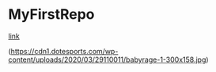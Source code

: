 # MyFirstRepo
[link](https://www.markdownguide.org/cheat-sheet/)

(https://cdn1.dotesports.com/wp-content/uploads/2020/03/29110011/babyrage-1-300x158.jpg)
